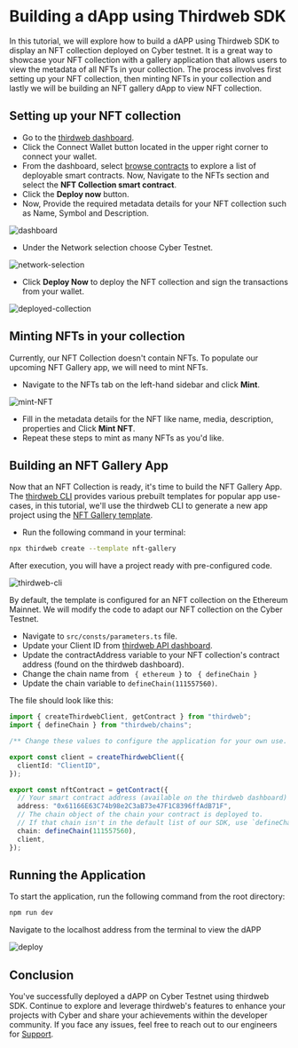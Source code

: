 # Building a dApp using Thirdweb SDK

In this tutorial, we will explore how to build a dAPP using Thirdweb SDK to display an NFT collection deployed on Cyber testnet. It is a great way to showcase your NFT collection with a gallery application that allows users to view the metadata of all NFTs in your collection. The process involves first setting up your NFT collection, then minting NFTs in your collection and lastly we will be building an NFT gallery dApp to view NFT collection.

## Setting up your NFT collection

- Go to the [thirdweb dashboard](https://thirdweb.com/dashboard).
- Click the Connect Wallet button located in the upper right corner to connect your wallet.
- From the dashboard, select [browse contracts](https://thirdweb.com/explore) to explore a list of deployable smart contracts. Now, Navigate to the NFTs section and select the **NFT Collection smart contract**.
- Click the **Deploy now** button.
- Now, Provide the required metadata details for your NFT collection such as Name, Symbol and Description.

![dashboard](/tutorial-assets/third-sdk-1.png)

- Under the Network selection choose Cyber Testnet.

![network-selection](/tutorial-assets/third-sdk-6.png)

- Click **Deploy Now** to deploy the NFT collection and sign the transactions from your wallet.

![deployed-collection](/tutorial-assets/third-sdk-2.png)

## Minting NFTs in your collection

Currently, our NFT Collection doesn't contain NFTs. To populate our upcoming NFT Gallery app, we will need to mint NFTs.

- Navigate to the NFTs tab on the left-hand sidebar and click **Mint**.

![mint-NFT](/tutorial-assets/third-sdk-3.png)

- Fill in the metadata details for the NFT like name, media, description, properties and Click **Mint NFT**.
- Repeat these steps to mint as many NFTs as you'd like.


## Building an NFT Gallery App​

Now that an NFT Collection is ready, it's time to build the NFT Gallery App. The [thirdweb CLI](https://portal.thirdweb.com/cli) provides various prebuilt templates for popular app use-cases, in this tutorial, we'll use the thirdweb CLI to generate a new app project using the [NFT Gallery template](https://github.com/thirdweb-example/nft-gallery).

- Run the following command in your terminal:

````bash
npx thirdweb create --template nft-gallery
````

After execution, you will have a project ready with pre-configured code.

![thirdweb-cli](/tutorial-assets/third-sdk-4.png)

By default, the template is configured for an NFT collection on the Ethereum Mainnet. We will modify the code to adapt our NFT collection on the Cyber Testnet.

- Navigate to `src/consts/parameters.ts` file.
- Update your Client ID from [thirdweb API dashboard](https://thirdweb.com/dashboard/settings/api-keys).
- Update the contractAddress variable to your NFT collection's contract address (found on the thirdweb dashboard).
- Change the chain name from ` { ethereum }` to ` { defineChain }`  
- Update the chain variable to `defineChain(111557560)`.

The file should look like this:

````typescript
import { createThirdwebClient, getContract } from "thirdweb";
import { defineChain } from "thirdweb/chains";

/** Change these values to configure the application for your own use. **/

export const client = createThirdwebClient({
  clientId: "ClientID",
});

export const nftContract = getContract({
  // Your smart contract address (available on the thirdweb dashboard)
  address: "0x61166E63C74b98e2C3aB73e47F1C8396ffAdB71F",
  // The chain object of the chain your contract is deployed to.
  // If that chain isn't in the default list of our SDK, use `defineChain` - for example: defineChain(666666)
  chain: defineChain(111557560),
  client,
});
````


## Running the Application​
To start the application, run the following command from the root directory:

````bash
npm run dev
````

Navigate to the localhost address from the terminal to view the dAPP

![deploy](/tutorial-assets/third-sdk-5.png)

## Conclusion

You've successfully deployed a dAPP on Cyber Testnet using thirdweb SDK. Continue to explore and leverage thirdweb's features to enhance your projects with Cyber and share your achievements within the developer community. If you face any issues, feel free to reach out to our engineers for [Support](/support.md).